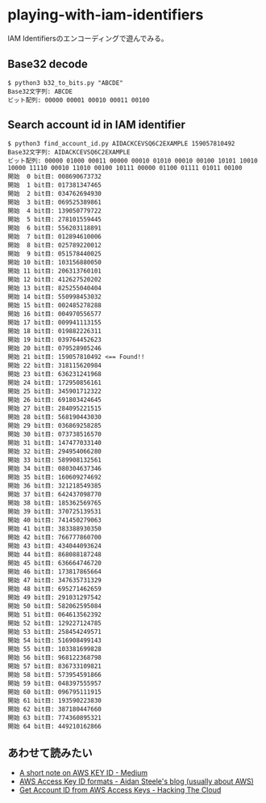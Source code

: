 # playing-with-iam-identifiers

IAM Identifiersのエンコーディングで遊んでみる。

## Base32 decode

```
$ python3 b32_to_bits.py "ABCDE"
Base32文字列: ABCDE
ビット配列: 00000 00001 00010 00011 00100
```

## Search account id in IAM identifier

```
$ python3 find_account_id.py AIDACKCEVSQ6C2EXAMPLE 159057810492
Base32文字列: AIDACKCEVSQ6C2EXAMPLE
ビット配列: 00000 01000 00011 00000 00010 01010 00010 00100 10101 10010 10000 11110 00010 11010 00100 10111 00000 01100 01111 01011 00100
開始  0 bit目: 008690673732
開始  1 bit目: 017381347465
開始  2 bit目: 034762694930
開始  3 bit目: 069525389861
開始  4 bit目: 139050779722
開始  5 bit目: 278101559445
開始  6 bit目: 556203118891
開始  7 bit目: 012894610006
開始  8 bit目: 025789220012
開始  9 bit目: 051578440025
開始 10 bit目: 103156880050
開始 11 bit目: 206313760101
開始 12 bit目: 412627520202
開始 13 bit目: 825255040404
開始 14 bit目: 550998453032
開始 15 bit目: 002485278288
開始 16 bit目: 004970556577
開始 17 bit目: 009941113155
開始 18 bit目: 019882226311
開始 19 bit目: 039764452623
開始 20 bit目: 079528905246
開始 21 bit目: 159057810492 <== Found!!
開始 22 bit目: 318115620984
開始 23 bit目: 636231241968
開始 24 bit目: 172950856161
開始 25 bit目: 345901712322
開始 26 bit目: 691803424645
開始 27 bit目: 284095221515
開始 28 bit目: 568190443030
開始 29 bit目: 036869258285
開始 30 bit目: 073738516570
開始 31 bit目: 147477033140
開始 32 bit目: 294954066280
開始 33 bit目: 589908132561
開始 34 bit目: 080304637346
開始 35 bit目: 160609274692
開始 36 bit目: 321218549385
開始 37 bit目: 642437098770
開始 38 bit目: 185362569765
開始 39 bit目: 370725139531
開始 40 bit目: 741450279063
開始 41 bit目: 383388930350
開始 42 bit目: 766777860700
開始 43 bit目: 434044093624
開始 44 bit目: 868088187248
開始 45 bit目: 636664746720
開始 46 bit目: 173817865664
開始 47 bit目: 347635731329
開始 48 bit目: 695271462659
開始 49 bit目: 291031297542
開始 50 bit目: 582062595084
開始 51 bit目: 064613562392
開始 52 bit目: 129227124785
開始 53 bit目: 258454249571
開始 54 bit目: 516908499143
開始 55 bit目: 103381699828
開始 56 bit目: 968122368798
開始 57 bit目: 836733109821
開始 58 bit目: 573954591866
開始 59 bit目: 048397555957
開始 60 bit目: 096795111915
開始 61 bit目: 193590223830
開始 62 bit目: 387180447660
開始 63 bit目: 774360895321
開始 64 bit目: 449210162866
```

## あわせて読みたい
- [A short note on AWS KEY ID - Medium](https://medium.com/@TalBeerySec/a-short-note-on-aws-key-id-f88cc4317489)
- [AWS Access Key ID formats - Aidan Steele's blog (usually about AWS)](https://awsteele.com/blog/2020/09/26/aws-access-key-format.html)
- [Get Account ID from AWS Access Keys - Hacking The Cloud](https://hackingthe.cloud/aws/enumeration/get-account-id-from-keys/)
